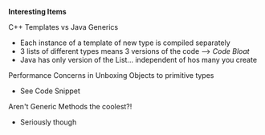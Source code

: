 **Interesting Items**

C++ Templates vs Java Generics
- Each instance of a template of new type is compiled separately
- 3 lists of different types means 3 versions of the code --> _Code Bloat_
- Java has only version of the List... independent of hos many you create

Performance Concerns in Unboxing Objects to primitive types
- See Code Snippet

Aren't Generic Methods the coolest?!
- Seriously though

